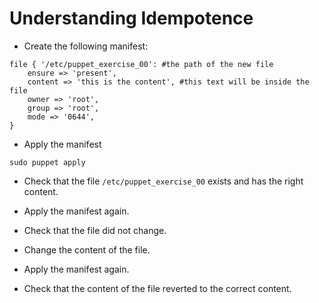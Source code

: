 Understanding Idempotence
=========================

* Create the following manifest:

```puppet
file { '/etc/puppet_exercise_00': #the path of the new file
	ensure => 'present',
	content => 'this is the content', #this text will be inside the file
	owner => 'root',
	group => 'root',
	mode => '0644',
}
```

* Apply the manifest

```shell
sudo puppet apply 
```

* Check that the file `/etc/puppet_exercise_00` exists and has the right content.

* Apply the manifest again.

* Check that the file did not change.

* Change the content of the file.

* Apply the manifest again.

* Check that the content of the file reverted to the correct content.
